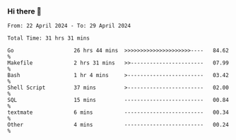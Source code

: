 ### Hi there 👋

<!--
**zhumeme/zhumeme** is a ✨ _special_ ✨ repository because its `README.md` (this file) appears on your GitHub profile.

Here are some ideas to get you started:

- 🔭 I’m currently working on ...
- 🌱 I’m currently learning ...
- 👯 I’m looking to collaborate on ...
- 🤔 I’m looking for help with ...
- 💬 Ask me about ...
- 📫 How to reach me: ...
- 😄 Pronouns: ...
- ⚡ Fun fact: ...
-->

<!--START_SECTION:waka-->

```all_time
From: 22 April 2024 - To: 29 April 2024

Total Time: 31 hrs 31 mins

Go                   26 hrs 44 mins  >>>>>>>>>>>>>>>>>>>>>----   84.62 %
Makefile             2 hrs 31 mins   >>-----------------------   07.99 %
Bash                 1 hr 4 mins     >------------------------   03.42 %
Shell Script         37 mins         >------------------------   02.00 %
SQL                  15 mins         -------------------------   00.84 %
textmate             6 mins          -------------------------   00.34 %
Other                4 mins          -------------------------   00.24 %
```

<!--END_SECTION:waka-->
